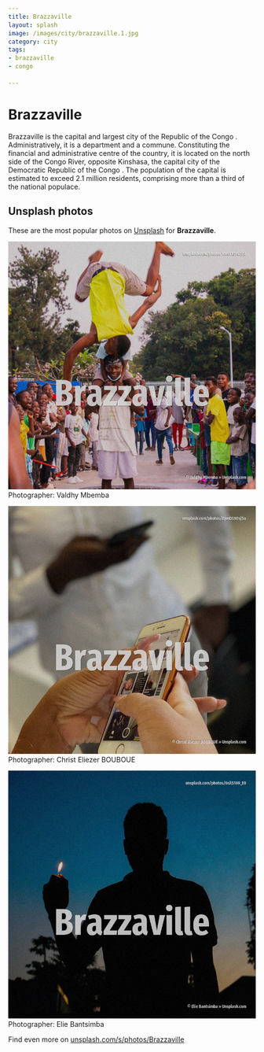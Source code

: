```yaml
---
title: Brazzaville
layout: splash
image: /images/city/brazzaville.1.jpg
category: city
tags:
- brazzaville
- congo

---
```

# Brazzaville

Brazzaville  is the capital and largest city of the Republic of the Congo . Administratively, it is a department and a commune. Constituting the financial and administrative centre of the country, it is located on the north  side of the Congo River, opposite Kinshasa, the capital city of the Democratic Republic of the  Congo .  The population of the capital is estimated to exceed 2.1 million residents, comprising more than a  third of the national populace. 

 
## Unsplash photos
These are the most popular photos on [Unsplash](https://unsplash.com) for **Brazzaville**.
 
![Brazzaville](/images/city/brazzaville.1.jpg)
Photographer:  Valdhy Mbemba
 
![Brazzaville](/images/city/brazzaville.2.jpg)
Photographer:  Christ Eliezer BOUBOUE
 
![Brazzaville](/images/city/brazzaville.3.jpg)
Photographer:  Elie Bantsimba
 
Find even more on [unsplash.com/s/photos/Brazzaville](https://unsplash.com/s/photos/Brazzaville)
 

